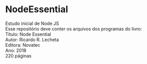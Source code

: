 # NodeEssential
Estudo inicial de Node JS\
Esse repositório deve conter os arquivos dos programas do livro:\
Título: Node Essential\
Autor: Ricardo R. Lecheta\
Editora: Novatec\
Ano: 2018\
220 páginas
